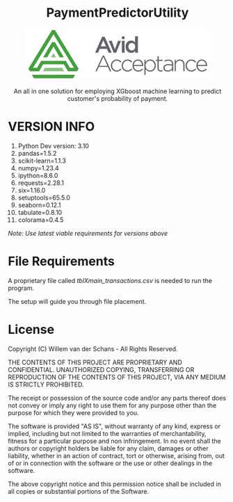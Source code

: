 <div align="center">


# PaymentPredictorUtility

![project logo](ExternalFiles/Logo.png)

An all in one solution for employing XGboost machine learning to predict customer's probability of payment.

</div>

# VERSION INFO
1. Python Dev version: 3.10
2. pandas=1.5.2
3. scikit-learn=1.1.3
4. numpy=1.23.4
5. ipython=8.6.0
6. requests=2.28.1
7. six=1.16.0
8. setuptools=65.5.0
9. seaborn=0.12.1
10. tabulate=0.8.10
11. colorama=0.4.5

_Note: Use latest viable requirements for versions above_

# File Requirements
A proprietary file called _tblXmain_transactions.csv_ is needed to run the program.

The setup will guide you through file placement.

# License
Copyright (C) Willem van der Schans - All Rights Reserved.

THE CONTENTS OF THIS PROJECT ARE PROPRIETARY AND CONFIDENTIAL.
UNAUTHORIZED COPYING, TRANSFERRING OR REPRODUCTION OF THE CONTENTS OF THIS PROJECT, VIA ANY MEDIUM IS STRICTLY PROHIBITED.

The receipt or possession of the source code and/or any parts thereof does not convey or imply any right to use them
for any purpose other than the purpose for which they were provided to you.

The software is provided "AS IS", without warranty of any kind, express or implied, including but not limited to
the warranties of merchantability, fitness for a particular purpose and non infringement.
In no event shall the authors or copyright holders be liable for any claim, damages or other liability,
whether in an action of contract, tort or otherwise, arising from, out of or in connection with the software
or the use or other dealings in the software.

The above copyright notice and this permission notice shall be included in all copies or substantial portions of the Software.
